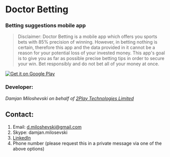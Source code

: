 # Doctor Betting

### Betting suggestions mobile app 

> Disclaimer: Doctor Betting is a mobile app which offers you sports bets with 85% precision of winning.
However, in betting nothing is certain, therefore this app and the data provided in it cannot be a reason for your potential loss of your invested money.
This app's goal is to give you as far as possible precise betting tips in order to secure your win.
Bet responsibly and do not bet all of your money at once.

[![Get it on Google Play](https://uc371fefe0e21f3c8dd26b1c4f79.previews.dropboxusercontent.com/p/thumb/ABXEMdNycpVF9BzXAVnEEPm6UKiRulDCXZxLa8NvA0mfsH21AvxvtM-YBvKbRGkQXVslZmG3J5GGHc0klxeQ282R4ftNBseiUyjiZ8XqUtvkMKwV5p6dyn0iaBDluHZBSCjME84lSZZgpyMjMbtIR4BKtVTG20BNvUC9nG6poOPVQs5yRNv14yQQdG5gMOYG6c2wXZu4ZM_3AuLhtcrtjE6BfEJeGCIHr8tmHqaa_IvB2Zcg8LNNUd_ktGUZ1N1u2wdUH1hjiYyN0dOEPgJOxZJ7e2rW0XrxNj0gxcUSl_E9IPkObEbg-RXQDqoUhEGk-QWsrQSgZSqe5M03RSUFGNXeTiaH54T2ihNFoOQOFHM-0xfT-OvyoxLk6J7aoHe_sOpe87Ss0e9HFEj8jmU_B6k2/p.png?fv_content=true&size_mode=5 "Get it on Google Play")](https://play.google.com/store/apps/details?id=com.twoplaytech.drbetting)

### Developer:

*Damjan Miloshevski  on behalf of [2Play Technologies Limited](https://2playlabs.com/)*

## Contact:

  1. Email: d.miloshevski@gmail.com
  2. Skype: damjan.milosevski
  3. [LinkedIn](https://www.linkedin.com/in/damjanmiloshevski/)
  4. Phone number (please request this in a private message via one of the above options)

